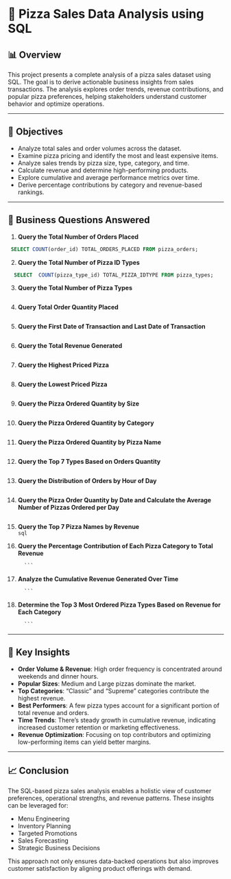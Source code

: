 # 🍕 Pizza Sales Data Analysis using SQL

## 📊 Overview

This project presents a complete analysis of a pizza sales dataset using SQL. The goal is to derive actionable business insights from sales transactions. The analysis explores order trends, revenue contributions, and popular pizza preferences, helping stakeholders understand customer behavior and optimize operations.

---

## 🎯 Objectives

- Analyze total sales and order volumes across the dataset.
- Examine pizza pricing and identify the most and least expensive items.
- Analyze sales trends by pizza size, type, category, and time.
- Calculate revenue and determine high-performing products.
- Explore cumulative and average performance metrics over time.
- Derive percentage contributions by category and revenue-based rankings.

---

## 🧩 Business Questions Answered

1. **Query the Total Number of Orders Placed**  
  ```sql
   SELECT COUNT(order_id) TOTAL_ORDERS_PLACED FROM pizza_orders;

  ```
2. **Query the Total Number of Pizza ID Types**  
  ```sql
    SELECT  COUNT(pizza_type_id) TOTAL_PIZZA_IDTYPE FROM pizza_types;
  ```

3. **Query the Total Number of Pizza Types**  

    ```sql
    ```

4. **Query Total Order Quantity Placed**  
     ```sql
    ```

5. **Query the First Date of Transaction and Last Date of Transaction**  
     ```sql
    ```

6. **Query the Total Revenue Generated**  
     ```sql
    ```

7. **Query the Highest Priced Pizza**  
     ```sql
    ```

8. **Query the Lowest Priced Pizza**  
     ```sql
    ```

9. **Query the Pizza Ordered Quantity by Size**  
     ```sql
    ```

10. **Query the Pizza Ordered Quantity by Category**  
      ```sql
    ```

11. **Query the Pizza Ordered Quantity by Pizza Name**  
      ```sql
      ```

12. **Query the Top 7 Types Based on Orders Quantity**  
       ```sql
       ```

13. **Query the Distribution of Orders by Hour of Day**  
       ```sql
       ```

14. **Query the Pizza Order Quantity by Date and Calculate the Average Number of Pizzas Ordered per Day**  
       ```sql
       ```

15. **Query the Top 7 Pizza Names by Revenue**  
        ```sql
        ```

16. **Query the Percentage Contribution of Each Pizza Category to Total Revenue**  
      ```sql
        ```

17. **Analyze the Cumulative Revenue Generated Over Time**  
      ```sql
        ```

18. **Determine the Top 3 Most Ordered Pizza Types Based on Revenue for Each Category**  
      ```sql
        ```

---

## 📌 Key Insights

- **Order Volume & Revenue**: High order frequency is concentrated around weekends and dinner hours.
- **Popular Sizes**: Medium and Large pizzas dominate the market.
- **Top Categories**: “Classic” and “Supreme” categories contribute the highest revenue.
- **Best Performers**: A few pizza types account for a significant portion of total revenue and orders.
- **Time Trends**: There’s steady growth in cumulative revenue, indicating increased customer retention or marketing effectiveness.
- **Revenue Optimization**: Focusing on top contributors and optimizing low-performing items can yield better margins.

---

## 📈 Conclusion

The SQL-based pizza sales analysis enables a holistic view of customer preferences, operational strengths, and revenue patterns. These insights can be leveraged for:

- Menu Engineering  
- Inventory Planning  
- Targeted Promotions  
- Sales Forecasting  
- Strategic Business Decisions

This approach not only ensures data-backed operations but also improves customer satisfaction by aligning product offerings with demand.



